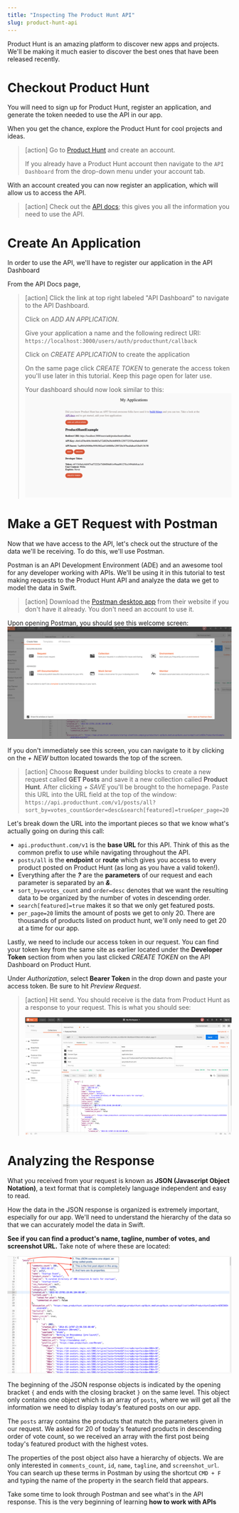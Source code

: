 ```yaml
---
title: "Inspecting The Product Hunt API"
slug: product-hunt-api
---
```



Product Hunt is an amazing platform to discover new apps and projects. We'll be making it much easier to discover the best ones that have been released recently.

# Checkout Product Hunt

You will need to sign up for Product Hunt, register an application, and generate the token needed to use the API in our app.

When you get the chance, explore the Product Hunt for cool projects and ideas.

> [action]
> Go to [Product Hunt](https://www.producthunt.com/) and create an account.
>
> If you already have a Product Hunt account then navigate to the `API Dashboard` from the drop-down menu under your account tab.

With an account created you can now register an application, which will allow us to access the API.


> [action]
> Check out the [API docs](https://api.producthunt.com/v1/docs/); this gives you all the information you need to use the API.

# Create An Application

In order to use the API, we'll have to register our application in the API Dashboard

From the API Docs page,

> [action]
> Click the link at top right labeled "API Dashboard" to navigate to the API Dashboard.
>
> Click on _ADD AN APPLICATION_.
>
> Give your application a name and the following redirect URI:
> `https://localhost:3000/users/auth/producthunt/callback`
>
> Click on _CREATE APPLICATION_ to create the application
>
> On the same page click _CREATE TOKEN_ to generate the access token you'll use later in this tutorial. Keep this page open for later use.
>
> Your dashboard should now look similar to this:
> ![API dashboard](assets/01_create-an-app_api-dashboard.png)

# Make a GET Request with Postman

Now that we have access to the API, let's check out the structure of the data we'll be receiving. To do this, we'll use Postman.

Postman is an API Development Environment (ADE) and an awesome tool for any developer working with APIs. We'll be using it in this tutorial to test making requests to the Product Hunt API and analyze the data we get to model the data in Swift.

> [action]
> Download the [Postman desktop app](https://www.getpostman.com/) from their website if you don't have it already. You don't need an account to use it.

Upon opening Postman, you should see this welcome screen:
![Postman welcome screen](assets/02_make-a-get_postman-welcome.png)

If you don't immediately see this screen, you can navigate to it by clicking on the _+ NEW_ button located towards the top of the screen.

> [action]
> Choose **Request** under building blocks to create a new request called **GET Posts** and save it a new collection called **Product Hunt**.
> After clicking _+ SAVE_ you'll be brought to the homepage. Paste this URL into the URL field at the top of the window: `https://api.producthunt.com/v1/posts/all?sort_by=votes_count&order=desc&search[featured]=true&per_page=20`

Let's break down the URL into the important pieces so that we know what's actually going on during this call:

- `api.producthunt.com/v1` is the **base URL** for this API.  Think of this as the common prefix to use while navigating throughout the API.
- `posts/all` is the **endpoint** or **route** which gives you access to every product posted on Product Hunt (as long as you have a valid token!).
- Everything after the **_?_** are the **parameters** of our request and each parameter is separated by an **_&_**.
- `sort_by=votes_count` and `order=desc` denotes that we want the resulting data to be organized by the number of votes in descending order.
- `search[featured]=true` makes it so that we only get featured posts.
- `per_page=20` limits the amount of posts we get to only 20. There are thousands of products listed on product hunt, we'll only need to get 20 at a time for our app.

Lastly, we need to include our access token in our request. You can find your token key from the same site as earlier located under the **Developer Token** section from when you last clicked _CREATE TOKEN_ on the API Dashboard on Product Hunt.  

Under _Authorization_, select **Bearer Token** in the drop down and paste your access token. Be sure to hit _Preview Request_.

> [action]
> Hit send. You should receive is the data from Product Hunt as a response to your request. This is what you should see:
>
> ![JSON response](assets/03_make-a-get_postman-get.png)

# Analyzing the Response

What you received from your request is known as **JSON (Javascript Object Notation)**, a text format that is completely language independent and easy to read.

How the data in the JSON response is organized is extremely important, especially for our app. We'll need to understand the hierarchy of the data so that we can accurately model the data in Swift.

**See if you can find a product's name, tagline, number of votes, and screenshot URL.** Take note of where these are located:

![Structure of response](assets/04_analyze-response_structure.png)

The beginning of the JSON response objects is indicated by the opening bracket `{` and ends with the closing bracket `}` on the same level. This object only contains one object which is an array of `posts`, where we will get all the information we need to display today's featured posts on our app.

The `posts` array contains the products that match the parameters given in our request. We asked for 20 of today's featured products in descending order of vote count, so we received an array with the first post being today's featured product with the highest votes.

The properties of the post object also have a hierarchy of objects. We are only interested in `comments_count`, `id`, `name`, `tagline`, and `screenshot_url`. You can search up these terms in Postman by using the shortcut `CMD + F` and typing the name of the property in the search field that appears.

Take some time to look through Postman and see what's in the API response. This is the very beginning of learning **how to work with APIs**
